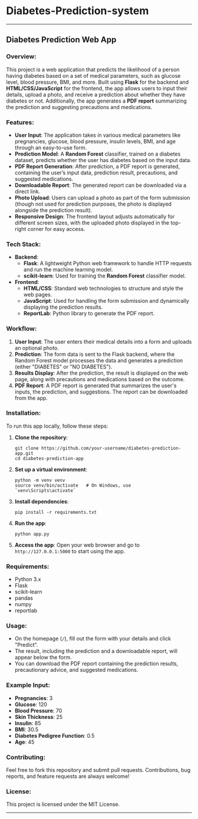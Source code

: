 # Diabetes-Prediction-system

---

## Diabetes Prediction Web App

### Overview:
This project is a web application that predicts the likelihood of a person having diabetes based on a set of medical parameters, such as glucose level, blood pressure, BMI, and more. Built using **Flask** for the backend and **HTML/CSS/JavaScript** for the frontend, the app allows users to input their details, upload a photo, and receive a prediction about whether they have diabetes or not. Additionally, the app generates a **PDF report** summarizing the prediction and suggesting precautions and medications.

### Features:
- **User Input**: The application takes in various medical parameters like pregnancies, glucose, blood pressure, insulin levels, BMI, and age through an easy-to-use form.
- **Prediction Model**: A **Random Forest** classifier, trained on a diabetes dataset, predicts whether the user has diabetes based on the input data.
- **PDF Report Generation**: After prediction, a PDF report is generated, containing the user’s input data, prediction result, precautions, and suggested medications.
- **Downloadable Report**: The generated report can be downloaded via a direct link.
- **Photo Upload**: Users can upload a photo as part of the form submission (though not used for prediction purposes, the photo is displayed alongside the prediction result).
- **Responsive Design**: The frontend layout adjusts automatically for different screen sizes, with the uploaded photo displayed in the top-right corner for easy access.

### Tech Stack:
- **Backend**: 
  - **Flask**: A lightweight Python web framework to handle HTTP requests and run the machine learning model.
  - **scikit-learn**: Used for training the **Random Forest** classifier model.
- **Frontend**: 
  - **HTML/CSS**: Standard web technologies to structure and style the web pages.
  - **JavaScript**: Used for handling the form submission and dynamically displaying the prediction results.
  - **ReportLab**: Python library to generate the PDF report.
  
### Workflow:
1. **User Input**: The user enters their medical details into a form and uploads an optional photo.
2. **Prediction**: The form data is sent to the Flask backend, where the Random Forest model processes the data and generates a prediction (either "DIABETES" or "NO DIABETES").
3. **Results Display**: After the prediction, the result is displayed on the web page, along with precautions and medications based on the outcome.
4. **PDF Report**: A PDF report is generated that summarizes the user's inputs, the prediction, and suggestions. The report can be downloaded from the app.

### Installation:
To run this app locally, follow these steps:

1. **Clone the repository**:
   ```
   git clone https://github.com/your-username/diabetes-prediction-app.git
   cd diabetes-prediction-app
   ```

2. **Set up a virtual environment**:
   ```
   python -m venv venv
   source venv/bin/activate   # On Windows, use `venv\Scripts\activate`
   ```

3. **Install dependencies**:
   ```
   pip install -r requirements.txt
   ```

4. **Run the app**:
   ```
   python app.py
   ```

5. **Access the app**: Open your web browser and go to `http://127.0.0.1:5000` to start using the app.

### Requirements:
- Python 3.x
- Flask
- scikit-learn
- pandas
- numpy
- reportlab

### Usage:
- On the homepage (`/`), fill out the form with your details and click "Predict".
- The result, including the prediction and a downloadable report, will appear below the form.
- You can download the PDF report containing the prediction results, precautionary advice, and suggested medications.

### Example Input:
- **Pregnancies**: 3
- **Glucose**: 120
- **Blood Pressure**: 70
- **Skin Thickness**: 25
- **Insulin**: 85
- **BMI**: 30.5
- **Diabetes Pedigree Function**: 0.5
- **Age**: 45

### Contributing:
Feel free to fork this repository and submit pull requests. Contributions, bug reports, and feature requests are always welcome!

### License:
This project is licensed under the MIT License.

---

